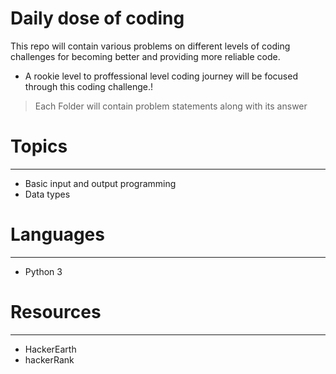 # Daily dose of coding
This repo will contain various problems on different levels of coding challenges for becoming better and providing more reliable code.

- A rookie level to proffessional level coding journey will be focused through this coding challenge.!
> Each Folder will contain problem statements along with its answer

# Topics
---
- Basic input and output programming
- Data types

# Languages 
---
- Python 3

# Resources
---
- HackerEarth
- hackerRank
